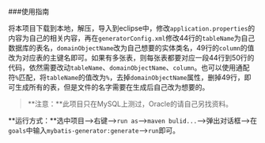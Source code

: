 ###使用指南

将本项目下载到本地，解压，导入到eclipse中，修改`application.properties`的内容为自己的相关内容，再在`generatorConfig.xml`修改44行的`tableName`为自己数据库的表名，`domainObjectName`改为自己想要的实体类名，49行的`column`的值改为对应表的主键名即可。如果有多张表，则每张表都要对应一段44行到50行的代码，依然需要改动`tableName`、`domainObjectName`、`column`。也可以使用通配符`%`匹配，将`tableName`的值改为`%`，去掉`domainObjectName`属性，删掉49行，即可生成所有的表，但是文件的名字需要在生成后自己改为想要的。

> **注意：**此项目只在MySQL上测过，Oracle的请自己另找资料。

**运行方式：**选中项目-->右键-->`run as`-->`maven bulid...`-->弹出对话框-->在`goals`中输入`mybatis-generator:generate`-->`run`即可。